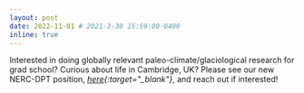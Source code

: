 ```yaml
---
layout: post
date: 2022-11-01 # 2021-3-30 15:59:00-0400
inline: true
---
```


Interested in doing globally relevant paleo-climate/glaciological research for grad school? Curious about life in Cambridge, UK?  Please see our new NERC-DPT position, <i>[here](https://nercdtp.esc.cam.ac.uk/projects/CE414){:target="\_blank"}</i>, and reach out if interested!
